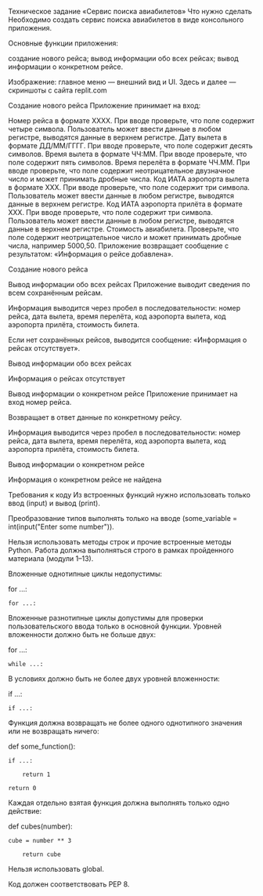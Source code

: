 Техническое задание «Сервис поиска авиабилетов»
Что нужно сделать
Необходимо создать сервис поиска авиабилетов в виде консольного приложения.

Основные функции приложения:

создание нового рейса;
вывод информации обо всех рейсах;
вывод информации о конкретном рейсе.

Изображение: главное меню — внешний вид и UI. Здесь и далее — скриншоты с сайта  replit.com



Создание нового рейса
Приложение принимает на вход:

Номер рейса в формате XXXX. При вводе проверьте, что поле содержит четыре символа. Пользователь может ввести данные в любом регистре, выводятся данные в верхнем регистре.
Дату вылета в формате ДД/ММ/ГГГГ. При вводе проверьте, что поле содержит десять символов.
Время вылета в формате ЧЧ:ММ. При вводе проверьте, что поле содержит пять символов.
Время перелёта в формате ЧЧ.ММ. При вводе проверьте, что поле содержит неотрицательное двузначное число и может принимать дробные числа.
Код ИАТА аэропорта вылета в формате XXX. При вводе проверьте, что поле содержит три символа. Пользователь может ввести данные в любом регистре, выводятся данные в верхнем регистре.
Код ИАТА аэропорта прилёта в формате XXX. При вводе проверьте, что поле содержит три символа. Пользователь может ввести данные в любом регистре, выводятся данные в верхнем регистре.
Стоимость авиабилета. Проверьте, что поле содержит неотрицательное число и может принимать дробные числа, например 5000,50.
Приложение возвращает сообщение с результатом: «Информация о рейсе добавлена».


Создание нового рейса



Вывод информации обо всех рейсах
Приложение выводит сведения по всем сохранённым рейсам.

Информация выводится через пробел в последовательности: номер рейса, дата вылета, время перелёта, код аэропорта вылета, код аэропорта прилёта, стоимость билета.

Если нет сохранённых рейсов, выводится сообщение: «Информация о рейсах отсутствует».


Вывод информации обо всех рейсах


Информация о рейсах отсутствует



Вывод информации о конкретном рейсе
Приложение принимает на вход номер рейса.

Возвращает в ответ данные по конкретному рейсу.

Информация выводится через пробел в последовательности: номер рейса, дата вылета, время перелёта, код аэропорта вылета, код аэропорта прилёта, стоимость билета.


Вывод информации о конкретном рейсе


Информация о конкретном рейсе не найдена



Требования к коду
Из встроенных функций нужно использовать только ввод (input) и вывод (print).

Преобразование типов выполнять только на вводе (some_variable = int(input("Enter some number")).

Нельзя использовать методы строк и прочие встроенные методы Python. Работа должна выполняться строго в рамках пройденного материала (модули 1–13).

Вложенные однотипные циклы недопустимы:

for ...:

    for ...:
Вложенные разнотипные циклы допустимы для проверки пользовательского ввода только в основной функции. Уровней вложенности должно быть не больше двух:

for ...:

    while ...:
В условиях должно быть не более двух уровней вложенности:

if ...:

    if ...:
Функция должна возвращать не более одного однотипного значения или не возвращать ничего:

def some_function():

    if ...:

        return 1

    return 0
Каждая отдельно взятая функция должна выполнять только одно действие:

def cubes(number):

    cube = number ** 3

        return cube
Нельзя использовать global.

Код должен соответствовать РЕР 8.
